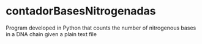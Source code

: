 # contadorBasesNitrogenadas
Program developed in Python that counts the number of nitrogenous bases in a DNA chain given a plain text file
